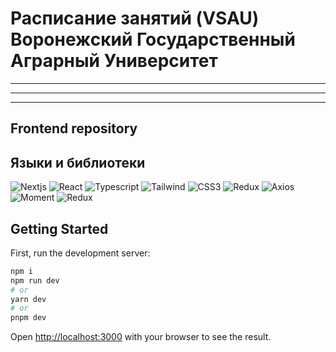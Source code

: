 # Расписание занятий (VSAU) Воронежский Государственный Аграрный Университет

---
---
---
## Frontend repository




## Языки и библиотеки
![Nextjs](https://img.shields.io/badge/-Next-000000?style=for-the-badge&logo=next.js)
![React](https://img.shields.io/badge/-React-000000?style=for-the-badge&logo=react)
![Typescript](https://img.shields.io/badge/-Typescript-000000?style=for-the-badge&logo=typescript)
![Tailwind](https://img.shields.io/badge/-tailwind-000000?style=for-the-badge&logo=tailwindCSS)
![CSS3](https://img.shields.io/badge/-CSS3-000000?style=for-the-badge&logo=css3)
![Redux](https://img.shields.io/badge/-Redux-000000?style=for-the-badge&logo=redux)
![Axios](https://img.shields.io/badge/-axios-000000?style=for-the-badge&logo=axios)
![Moment](https://img.shields.io/badge/-momentJS-000000?style=for-the-badge&logo=clock)
![Redux](https://img.shields.io/badge/-Redux-000000?style=for-the-badge&logo=redux)

## Getting Started

First, run the development server:

```bash
npm i
npm run dev
# or
yarn dev
# or
pnpm dev
```

Open [http://localhost:3000](http://localhost:3000) with your browser to see the result.




